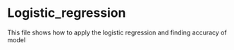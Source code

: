 # Logistic_regression

This file shows how to apply the logistic regression and finding accuracy of model
